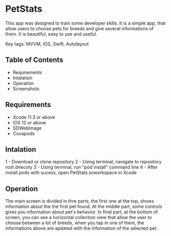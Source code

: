 # PetStats

This app was designed to train some developer skills. It is a simple app, that allow users to choose pets for breeds and give several informations of them. It is beautiful, easy to use and useful.

Key tags: MVVM, IOS, Swift, Autolayout

## Table of Contents
- Requirements
- Intalation
- Operation
- Screenshots

## Requirements
- Xcode 11.3 or above
- IOS 12 or above
- SDWebImage
- Cooapods

## Intalation
1 - Download or clone repository
2 - Using terminal, navigate to repository root direcoty
3 - Using terminal, run "pod install" command line
4 - After install pods with sucess, open PetStats.xcworkspace in Xcode

## Operation
The main screen is divided in thre parts, the first one at the top, shows information about the the first pet found. 
    At the middle part, some controls gives you information about pet's behavior. 
    In final part, at the bottom of screen, you can see a horizontal collection view that allow the user to choose between a lot of breeds, when you tap in one of them, the informations above are apdated with the information of the selected pet.
